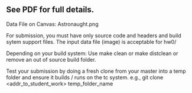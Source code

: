 ## See PDF for full details.

Data File on Canvas:
Astronaught.png


For submission, you must have only source code and headers and build sytem support files.
The input data file (image) is acceptable for hw0/

Depending on your build system:
Use make clean or make distclean or remove an out of source build folder.

Test your submission by doing a fresh clone from your master into a temp folder and ensure it builds / runs on the tc system.
e.g., 
git clone <addr_to_student_work> temp_folder_name
